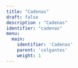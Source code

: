 ```yaml
---
title: "Cadenas"
draft: false
description : "Cadenas"
identifier: "cadenas"
menu:
  main:
    identifier: 'Cadenas'
    parent: 'colgantes'
    weight: 1
---
```


